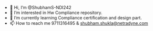 - 👋 Hi, I’m @ShubhamS-NDI242
- 👀 I’m interested in Hw Compliance repository.
- 🌱 I’m currently learning Compliance certification and design part.
- 📫 How to reach me 9711316495 & shubham.shukla@netradyne.com

<!---
ShubhamS-NDI242/ShubhamS-NDI242 is a ✨ special ✨ repository because its `README.md` (this file) appears on your GitHub profile.
You can click the Preview link to take a look at your changes.
--->
